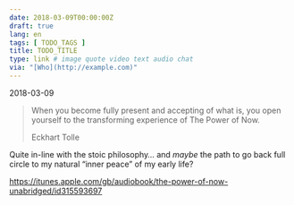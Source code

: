 ```yaml
---
date: 2018-03-09T00:00:00Z
draft: true
lang: en
tags: [ TODO_TAGS ]
title: TODO_TITLE
type: link # image quote video text audio chat
via: "[Who](http://example.com)"
---
```



2018-03-09

> When you become fully present and accepting of what is, you open yourself to the transforming experience of The Power of Now.
>
> Eckhart Tolle

Quite in-line with the stoic philosophy… and _maybe_ the path to go back full circle to my natural “inner peace” of my early life?

https://itunes.apple.com/gb/audiobook/the-power-of-now-unabridged/id315593697
